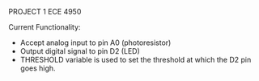 PROJECT 1
ECE 4950
 
Current Functionality:
 
 - Accept analog input to pin A0 (photoresistor)
 - Output digital signal to pin D2 (LED)
 - THRESHOLD variable is used to set the threshold at which the D2
  pin goes high.
